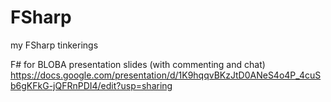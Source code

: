 FSharp
======

my FSharp tinkerings

F# for BLOBA presentation slides (with commenting and chat) https://docs.google.com/presentation/d/1K9hqqvBKzJtD0ANeS4o4P_4cuSb6gKFkG-jQFRnPDI4/edit?usp=sharing
